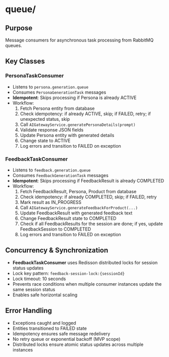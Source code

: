 # queue/

## Purpose
Message consumers for asynchronous task processing from RabbitMQ queues.

## Key Classes

### PersonaTaskConsumer
- Listens to `persona.generation.queue`
- Consumes `PersonaGenerationTask` messages
- **Idempotent**: Skips processing if Persona is already ACTIVE
- Workflow:
  1. Fetch Persona entity from database
  2. Check idempotency: if already ACTIVE, skip; if FAILED, retry; if unexpected status, skip
  3. Call `AIGatewayService.generatePersonaDetails(prompt)`
  4. Validate response JSON fields
  5. Update Persona entity with generated details
  6. Change state to ACTIVE
  7. Log errors and transition to FAILED on exception

### FeedbackTaskConsumer
- Listens to `feedback.generation.queue`
- Consumes `FeedbackGenerationTask` messages
- **Idempotent**: Skips processing if FeedbackResult is already COMPLETED
- Workflow:
  1. Fetch FeedbackResult, Persona, Product from database
  2. Check idempotency: if already COMPLETED, skip; if FAILED, retry
  3. Mark result as IN_PROGRESS
  4. Call `AIGatewayService.generateFeedbackForProduct(...)`
  5. Update FeedbackResult with generated feedback text
  6. Change FeedbackResult state to COMPLETED
  7. Check if all FeedbackResults for the session are done; if yes, update FeedbackSession to COMPLETED
  8. Log errors and transition to FAILED on exception

## Concurrency & Synchronization
- **FeedbackTaskConsumer** uses Redisson distributed locks for session status updates
- Lock key pattern: `feedback-session-lock:{sessionId}`
- Lock timeout: 10 seconds
- Prevents race conditions when multiple consumer instances update the same session status
- Enables safe horizontal scaling

## Error Handling
- Exceptions caught and logged
- Entities transitioned to FAILED state
- Idempotency ensures safe message redelivery
- No retry queue or exponential backoff (MVP scope)
- Distributed locks ensure atomic status updates across multiple instances
